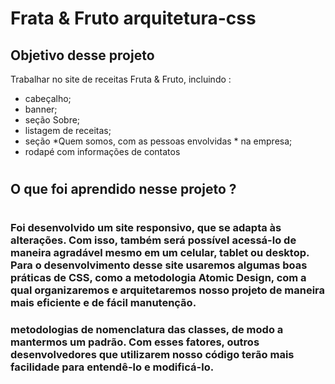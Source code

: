 # Frata & Fruto arquitetura-css
## Objetivo desse projeto

 Trabalhar no site de receitas Fruta & Fruto, incluindo :
* cabeçalho;
* banner;
* seção Sobre;
* listagem de receitas;
* seção *Quem somos, com as pessoas envolvidas * na empresa;
* rodapé com informações de contatos
#
## O que foi aprendido nesse projeto ?
#
### Foi desenvolvido um site responsivo, que se adapta às alterações. Com isso, também será possível acessá-lo de maneira agradável mesmo em um celular, tablet ou desktop. Para o desenvolvimento desse site usaremos algumas boas práticas de CSS, como a metodologia Atomic Design, com a qual organizaremos e arquitetaremos nosso projeto de maneira mais eficiente e de fácil manutenção.

### metodologias de nomenclatura das classes, de modo a mantermos um padrão. Com esses fatores, outros desenvolvedores que utilizarem nosso código terão mais facilidade para entendê-lo e modificá-lo.
